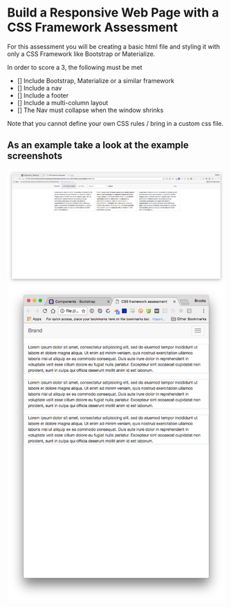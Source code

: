 # Build a Responsive Web Page with a CSS Framework Assessment

For this assessment you will be creating a basic html file and styling it with only a CSS Framework like Bootstrap or Materialize.

In order to score a 3, the following must be met

* [] Include Bootstrap, Materialize or a similar framework
* [] Include a nav
* [] Include a footer
* [] Include a multi-column layout
* [] The Nav must collapse when the window shrinks

Note that you cannot define your own CSS rules / bring in a custom css file.

## As an example take a look at the example screenshots

![Full Screen](demo-full-screen.png)
![Small window](demo-crunched-down.png)
